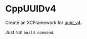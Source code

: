 # CppUUIDv4

Create an XCFramework for [uuid_v4](https://github.com/crashoz/uuid_v4).

Just run `build.command`.